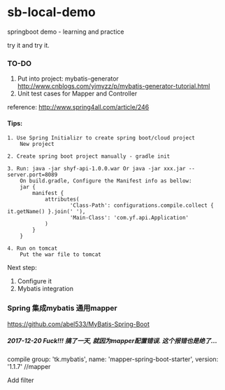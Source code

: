 # sb-local-demo

springboot demo - learning and practice

try it and try it.

### TO-DO 
 1. Put into project: mybatis-generator http://www.cnblogs.com/yjmyzz/p/mybatis-generator-tutorial.html
 2. Unit test cases for Mapper and Controller




reference: http://www.spring4all.com/article/246

#### Tips:
	1. Use Spring Initializr to create spring boot/cloud project
	    New project
	
	2. Create spring boot project manually - gradle init
	
	3. Run: java -jar shyf-api-1.0.0.war Or java -jar xxx.jar --server.port=8089
	    On build.gradle, Configure the Manifest info as bellow: 
        jar {
            manifest {
                attributes(
                        'Class-Path': configurations.compile.collect { it.getName() }.join(' '),
                        'Main-Class': 'com.yf.api.Application'
                )
            }
        }
	
	4. Run on tomcat
        Put the war file to tomcat
        
Next step: 
1. Configure it
2. Mybatis integration


### Spring 集成mybatis 通用mapper
https://github.com/abel533/MyBatis-Spring-Boot

##### 2017-12-20 Fuck!!! 搞了一天, 就因为mapper配置错误. 这个报错也是绝了... 
compile group: 'tk.mybatis', name: 'mapper-spring-boot-starter', version: '1.1.7' //mapper

Add filter
